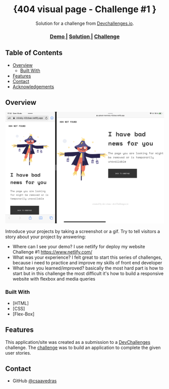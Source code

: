 <!-- Please update value in the {}  -->

<h1 align="center">{404 visual page - Challenge #1 }</h1>

<div align="center">
   Solution for a challenge from  <a href="http://devchallenges.io" target="_blank">Devchallenges.io</a>.
</div>

<div align="center">
  <h3>
    <a href="https://upbeat-meninsky-42cbae.netlify.app">
      Demo
    </a>
    <span> | </span>
    <a href="https://upbeat-meninsky-42cbae.netlify.app">
      Solution
    </a>
    <span> | </span>
    <a href="https://devchallenges.io/challenges/wBunSb7FPrIepJZAg0sY">
      Challenge
    </a>
  </h3>
</div>

<!-- TABLE OF CONTENTS -->

## Table of Contents

- [Overview](#overview)
  - [Built With](#built-with)
- [Features](#features)
- [Contact](#contact)
- [Acknowledgements](#acknowledgements)

<!-- OVERVIEW -->

## Overview

![screenshot](src\assets\view-iPad-iPhone.png)

Introduce your projects by taking a screenshot or a gif. Try to tell visitors a story about your project by answering:

- Where can I see your demo?
 I use netlify for deploy my website Challenge #1 https://www.netlify.com/
- What was your experience?
 I felt great to start this series of challenges, because i need to practice and improve my skills of front end developer
- What have you learned/improved?
 basically the most hard part is how to start but in this challenge the most difficult it's how to build a responsive website with flexbox and media queries

### Built With

<!-- This section should list any major frameworks that you built your project using. Here are a few examples.-->

- [HTML]
- [CSS]
- [Flex-Box]

## Features

<!-- List the features of your application or follow the template. Don't share the figma file here :) -->

This application/site was created as a submission to a [DevChallenges](https://devchallenges.io/challenges) challenge. The [challenge](https://devchallenges.io/challenges/wBunSb7FPrIepJZAg0sY) was to build an application to complete the given user stories.


## Contact

- GitHub [@csaavedras](https://{github.com/csaavedras})
